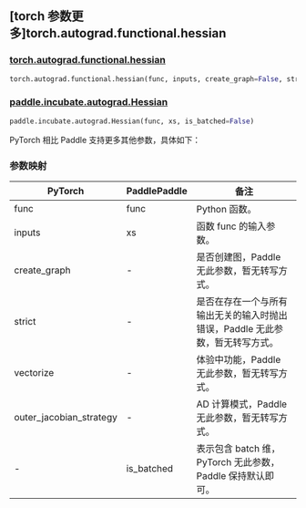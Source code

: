 ## [torch 参数更多]torch.autograd.functional.hessian

### [torch.autograd.functional.hessian](https://pytorch.org/docs/stable/generated/torch.autograd.functional.hessian.html#torch.autograd.functional.hessian)

```python
torch.autograd.functional.hessian(func, inputs, create_graph=False, strict=False, vectorize=False, outer_jacobian_strategy='reverse-mode')
```

### [paddle.incubate.autograd.Hessian](https://www.paddlepaddle.org.cn/documentation/docs/zh/develop/api/paddle/incubate/autograd/Hessian_cn.html)

```python
paddle.incubate.autograd.Hessian(func, xs, is_batched=False)
```

PyTorch 相比 Paddle 支持更多其他参数，具体如下：

### 参数映射

| PyTorch                 | PaddlePaddle | 备注                                                                |
| ----------------------- | ------------ | ------------------------------------------------------------------- |
| func                    | func         | Python 函数。                                                       |
| inputs                  | xs           | 函数 func 的输入参数。                                              |
| create_graph            | -            | 是否创建图，Paddle 无此参数，暂无转写方式。  |
| strict                  | -            | 是否在存在一个与所有输出无关的输入时抛出错误，Paddle 无此参数，暂无转写方式。 |
| vectorize               | -            | 体验中功能，Paddle 无此参数，暂无转写方式。  |
| outer_jacobian_strategy | -            | AD 计算模式，Paddle 无此参数，暂无转写方式。 |
| -                       | is_batched   | 表示包含 batch 维，PyTorch 无此参数，Paddle 保持默认即可。          |
